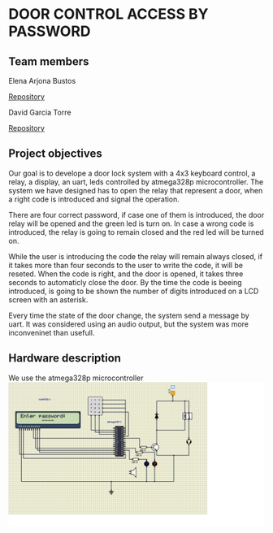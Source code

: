 # DOOR CONTROL ACCESS BY PASSWORD

## Team members

Elena Arjona Bustos

[Repository](https://github.com/elenaab16/Digital-Electronics2)

David Garcia Torre

[Repository](https://github.com/davidgarcia23/digital-electronics-2/edit/main/Labs/FinalProject)

## Project objectives
Our goal is to develope a door lock system with a 4x3 keyboard control, a relay, a display, an uart, leds controlled by atmega328p microcontroller.
The system we have designed has to open the relay that represent a door, when a right code is introduced and signal the operation.


There are four correct password, if case one of them is introduced, the door relay will be opened and the green led is turn on. In case a wrong code is introduced, the relay is going to remain closed and the red led will be turned on.


While the user is introducing the code the relay will remain always closed, if it takes more than four seconds to the user to write the code, it will be reseted.
When the code is right, and the door is opened, it takes three seconds to automaticly close the door. By the time the code is beeing introduced, is going to be shown the number of digits introduced on a LCD screen with an asterisk.


Every time the state of the door change, the system send a message by uart. It was considered using an audio output, but the system was more inconveninet than usefull.

## Hardware description

We use the atmega328p microcontroller 
![alt text](https://github.com/davidgarcia23/digital-electronics-2/blob/main/Labs/FinalProject/circuito.jpg "Circuit")
